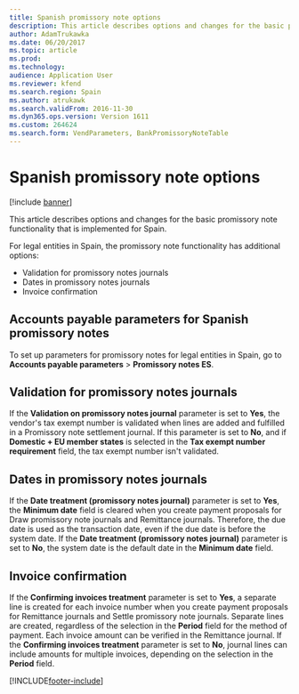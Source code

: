 ```yaml
---
title: Spanish promissory note options
description: This article describes options and changes for the basic promissory note functionality that is implemented in Microsoft Dynamics 365 Finance for legal entities in Spain.
author: AdamTrukawka
ms.date: 06/20/2017
ms.topic: article
ms.prod: 
ms.technology: 
audience: Application User
ms.reviewer: kfend
ms.search.region: Spain
ms.author: atrukawk
ms.search.validFrom: 2016-11-30
ms.dyn365.ops.version: Version 1611
ms.custom: 264624
ms.search.form: VendParameters, BankPromissoryNoteTable
---
```


# Spanish promissory note options

[!include [banner](../includes/banner.md)]

This article describes options and changes for the basic promissory note functionality that is implemented for Spain.

For legal entities in Spain, the promissory note functionality has additional options:

-   Validation for promissory notes journals
-   Dates in promissory notes journals
-   Invoice confirmation

## Accounts payable parameters for Spanish promissory notes
To set up parameters for promissory notes for legal entities in Spain, go to **Accounts payable parameters** &gt; **Promissory notes ES**.

## Validation for promissory notes journals
If the **Validation on promissory notes journal** parameter is set to **Yes**, the vendor's tax exempt number is validated when lines are added and fulfilled in a Promissory note settlement journal. If this parameter is set to **No**, and if **Domestic + EU member states** is selected in the **Tax exempt number requirement** field, the tax exempt number isn't validated.

## Dates in promissory notes journals
If the **Date treatment (promissory notes journal)** parameter is set to **Yes**, the **Minimum date** field is cleared when you create payment proposals for Draw promissory note journals and Remittance journals. Therefore, the due date is used as the transaction date, even if the due date is before the system date. If the **Date treatment (promissory notes journal)** parameter is set to **No**, the system date is the default date in the **Minimum date** field.

## Invoice confirmation
If the **Confirming invoices treatment** parameter is set to **Yes**, a separate line is created for each invoice number when you create payment proposals for Remittance journals and Settle promissory note journals. Separate lines are created, regardless of the selection in the **Period** field for the method of payment. Each invoice amount can be verified in the Remittance journal. If the **Confirming invoices treatment** parameter is set to **No**, journal lines can include amounts for multiple invoices, depending on the selection in the **Period** field.





[!INCLUDE[footer-include](../../includes/footer-banner.md)]
